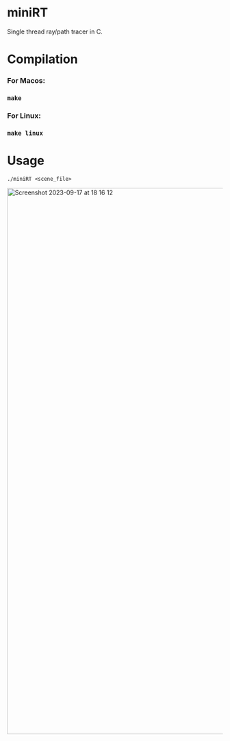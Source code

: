 # miniRT
Single thread ray/path tracer in C.
# Compilation
### For Macos:
### `make`
### For Linux:
### `make linux`
# Usage
`./miniRT <scene_file>`

<img width="1276" alt="Screenshot 2023-09-17 at 18 16 12" src="https://github.com/Standlc/miniRT/assets/92372490/6656af51-04ff-4374-a731-12a509f3ec26">
